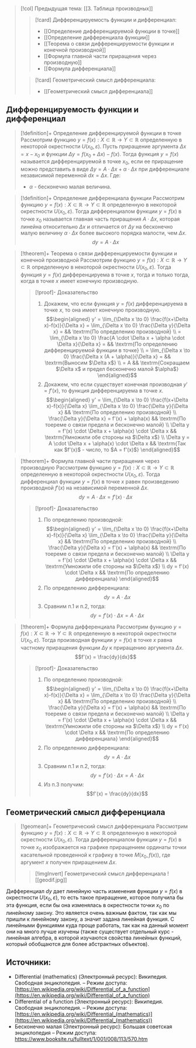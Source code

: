 > [!col] Предыдущая тема: [[3. Таблица производных]]
>> [!card] Дифференцируемость функции и дифференциал:
>> * [[Определение дифференцируемой функции в точке]]
>> * [[Определение дифференциала функции]]
>> * [[Теорема о связи дифференцируемости функции и конечной производной]]
>> * [[Формула главной части приращения через производную]]
>> * [[Формула дифференциала]]
>
>> [!card] Геометрический смысл дифференциала:
>> * [[Геометрический смысл дифференциала]]
## Дифференцируемость функции и дифференциал
> [!definition]+ Определение дифференцируемой функции в точке
> Рассмотрим функцию $y = f(x):X \subset \mathbb{R}\rightarrow Y \subset \mathbb{R}$ определенную в некоторой окрестности $U(x_0, \varepsilon)$. Пусть приращение аргумента $\Delta x = x - x_0$  и функции $\Delta y = f(x_0 + \Delta x) - f(x)$. Тогда функция $y=f(x)$ называется дифференцируемой в точке $x_0$, если ее приращение можно представить в виде $\Delta y = A \cdot \Delta x +  \alpha \cdot \Delta x$ при дифференциале независимой переменной $dx = \Delta x$.
> Где:
> * $\alpha$ - бесконечно малая величина.

> [!definition]+ Определение дифференциала функции
> Рассмотрим функцию $y = f(x):X \subset \mathbb{R}\rightarrow Y \subset \mathbb{R}$ определенную в некоторой окрестности $U(x_0, \varepsilon)$. Тогда дифференциалом функции  $y=f(x)$ в точке $x_0$ называется главная часть приращения $A \cdot \Delta x$, которая линейна относительно $\Delta x$ и отличается от $\Delta y$ на бесконечно малую величину $\alpha \cdot \Delta x$ более высокого порядка малости, чем $\Delta x$. $$dy = A \cdot \Delta x$$

> [!theorem]+ Теорема о связи дифференцируемости функции и конечной производной
> Рассмотрим функцию $y = f(x):X \subset \mathbb{R}\rightarrow Y \subset \mathbb{R}$ определенную в некоторой окрестности $U(x_0, \varepsilon)$. Тогда функция $y = f(x)$ дифференцируема в точке $x$, тогда и только тогда, когда в точке $x$ имеет конечную производную. 
> > [!proof]- Доказательство
> > 1. Докажем, что если функция $y = f(x)$ дифференцируема в точке $x$, то она имеет конечную производную. $$\begin{aligned} y' = \lim_{\Delta x \to 0} \frac{f(x+\Delta x)-f(x)}{\Delta x} = \lim_{\Delta x \to 0} \frac{\Delta y}{\Delta x} = && \textrm{По определению производной} \\ = \lim_{\Delta x \to 0} \frac{A \cdot \Delta x +  \alpha \cdot \Delta x}{\Delta x} = && \textrm{По определению дифференцируемой функции в точке} \\ = \lim_{\Delta x \to 0} \frac{\Delta x (A + \alpha)}{\Delta x} = && \textrm{Выносим $\Delta x$} \\ = A && \textrm{Сокращаем $\Delta x$ и предел бесконечно малой $\alpha$} \end{aligned}$$
> > 2. Докажем, что если существует конечная производная $y' = f'(x)$, то функция дифференцируема в точке $x$. $$\begin{aligned} y' = \lim_{\Delta x \to 0} \frac{f(x+\Delta x)-f(x)}{\Delta x} \lim_{\Delta x \to 0} \frac{\Delta y}{\Delta x} && \textrm{По определению производной} \\ \frac{\Delta y}{\Delta x} = f'(x) + \alpha(x) && \textrm{По тоереме о связи предела и бесконечно малой}  \\ \Delta y = f'(x) \cdot \Delta x + \alpha(x) \cdot \Delta x && \textrm{Умножили обе стороны на $\Delta x$} \\ \Delta y = A \cdot \Delta x + \alpha(x) \cdot \Delta x && \textrm{Так как $f'(x)$ - число, то $A = f'(x)$} \end{aligned}$$

> [!theorem]+ Формула главной части приращения через производную
> Рассмотрим функцию $y = f(x):X \subset \mathbb{R}\rightarrow Y \subset \mathbb{R}$ определенную в некоторой окрестности $U(x_0, \varepsilon)$. Тогда дифференциал функции $y=f(x)$ в точке $x$ равен произведению производной $f'(x)$ на независимой переменной $\Delta x$. $$dy = A \cdot \Delta x = f'(x) \cdot \Delta x$$
> > [!proof]- Доказательство
> > 1. По определению производной: $$\begin{aligned} y' = \lim_{\Delta x \to 0} \frac{f(x+\Delta x)-f(x)}{\Delta x} \lim_{\Delta x \to 0} \frac{\Delta y}{\Delta x} && \textrm{По определению производной} \\ \frac{\Delta y}{\Delta x} = f'(x) + \alpha(x) && \textrm{По тоереме о связи предела и бесконечно малой}  \\ \Delta y = f'(x) \cdot \Delta x + \alpha(x) \cdot \Delta x && \textrm{Умножили обе стороны на $\Delta x$} \\ dy = f'(x) \cdot \Delta x && \textrm{По определению дифференциала} \end{aligned}$$
> > 2. По определению дифференциала: $$dy = A \cdot \Delta x$$
> > 3. Сравним п.1 и п.2, тогда: $$ dy = f'(x) \cdot \Delta x = A \cdot \Delta x$$

> [!theorem]+ Формула дифференциала
> Рассмотрим функцию $y = f(x):X \subset \mathbb{R}\rightarrow Y \subset \mathbb{R}$ определенную в некоторой окрестности $U(x_0, \varepsilon)$. Тогда производная функции $y=f(x)$ в точке $x$ равна частному приращения функции $\Delta y$ к приращению аргумента $\Delta x$. $$f'(x) = \frac{dy}{dx}$$
> > [!proof]- Доказательство
> > 1. По определению производной: $$\begin{aligned} y' = \lim_{\Delta x \to 0} \frac{f(x+\Delta x)-f(x)}{\Delta x} = \lim_{\Delta x \to 0} \frac{\Delta y}{\Delta x} && \textrm{По определению производной} \\ \frac{\Delta y}{\Delta x} = f'(x) + \alpha(x) && \textrm{По тоереме о связи предела и бесконечно малой}  \\ \Delta y = f'(x) \cdot \Delta x + \alpha(x) \cdot \Delta x && \textrm{Умножили обе стороны на $\Delta x$} \\ dy = f'(x) \cdot \Delta x && \textrm{По определению дифференциала} \end{aligned}$$
> > 2. По определению дифференциала: $$dy = A \cdot \Delta x$$
> > 3. Сравним п.1 и п.2, тогда: $$ dy = f'(x) \cdot \Delta x = A \cdot \Delta x$$
> > 4. Из п.3 получим: $$f'(x) = \frac{dy}{dx}$$

## Геометрический смысл дифференциала
> [!geomean]+ Геометрический смысл дифференциала
> Рассмотрим функцию $y = f(x):X \subset \mathbb{R}\rightarrow Y \subset \mathbb{R}$ определенную в некоторой окрестности $U(x_0, \varepsilon)$. Тогда дифференциалом функции $y=f(x)$ в точке $x_0$ изображается на графике приращением ординаты точки касательной проведенной к графику в точке $M(x_0, f(x))$, где аргумент $x$ получен приращением $\Delta x$. 
>> [!imgInvert] Геометрический смысл дифференциала
>> ![[geodif.jpg]]

Дифференциал $dy$ дает линейную часть изменения функции $y=f(x)$ в окрестности $U(x_0, \varepsilon)$, то есть такое приращение, которое получила бы эта функция, если бы она изменялась в окрестности точки $x_0$ по линейному закону.
Это является очень важным фактом, так как мы пришли к линейному закону, а значит задана линейная функция. С линейными функциями куда проще работать, так как на данный момент они на много лучше изучены (также существует отдельный курс - линейная алгебра, в которой изучаются свойства линейных функций, который обобщаются для более абстрактных объектов).  

## Источники:
* Differential (mathematics) (Электронный ресурс): Википедия. Свободная энциклопедия. – Режим доступа: [https://en.wikipedia.org/wiki/Differential_of_a_function](https://en.wikipedia.org/wiki/Differential_of_a_function)
* Differential of a function (Электронный ресурс): Википедия. Свободная энциклопедия. – Режим доступа: [https://en.wikipedia.org/wiki/Differential_(mathematics)](https://en.wikipedia.org/wiki/Differential_(mathematics))
* Бесконечно малая (Электронный ресурс): Большая советская энциклопедия – Режим доступа: https://www.booksite.ru/fulltext/1/001/008/113/570.htm
